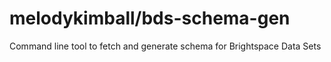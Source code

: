 # melodykimball/bds-schema-gen

Command line tool to fetch and generate schema for Brightspace Data Sets
